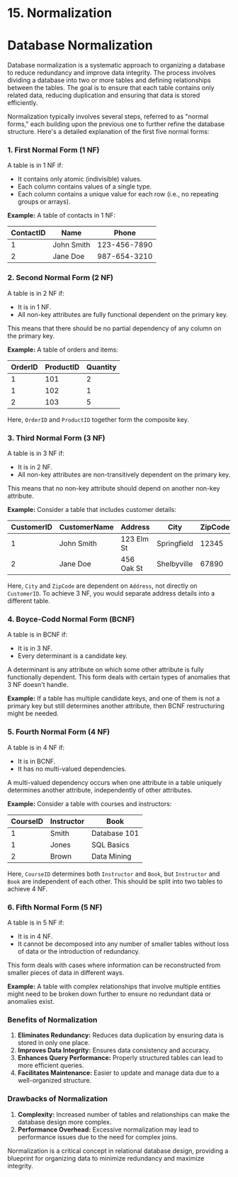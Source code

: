 # 15. Normalization

# Database Normalization

Database normalization is a systematic approach to organizing a database to reduce redundancy and improve data integrity. The process involves dividing a database into two or more tables and defining relationships between the tables. The goal is to ensure that each table contains only related data, reducing duplication and ensuring that data is stored efficiently.

Normalization typically involves several steps, referred to as "normal forms," each building upon the previous one to further refine the database structure. Here's a detailed explanation of the first five normal forms:

### 1. First Normal Form (1 NF)

A table is in 1 NF if:

- It contains only atomic (indivisible) values.
- Each column contains values of a single type.
- Each column contains a unique value for each row (i.e., no repeating groups or arrays).

**Example:**
A table of contacts in 1 NF:

| ContactID | Name | Phone |
| --- | --- | --- |
| 1 | John Smith | 123-456-7890 |
| 2 | Jane Doe | 987-654-3210 |

### 2. Second Normal Form (2 NF)

A table is in 2 NF if:

- It is in 1 NF.
- All non-key attributes are fully functional dependent on the primary key.

This means that there should be no partial dependency of any column on the primary key.

**Example:**
A table of orders and items:

| OrderID | ProductID | Quantity |
| --- | --- | --- |
| 1 | 101 | 2 |
| 1 | 102 | 1 |
| 2 | 103 | 5 |

Here, `OrderID` and `ProductID` together form the composite key.

### 3. Third Normal Form (3 NF)

A table is in 3 NF if:

- It is in 2 NF.
- All non-key attributes are non-transitively dependent on the primary key.

This means that no non-key attribute should depend on another non-key attribute.

**Example:**
Consider a table that includes customer details:

| CustomerID | CustomerName | Address | City | ZipCode |
| --- | --- | --- | --- | --- |
| 1 | John Smith | 123 Elm St | Springfield | 12345 |
| 2 | Jane Doe | 456 Oak St | Shelbyville | 67890 |

Here, `City` and `ZipCode` are dependent on `Address`, not directly on `CustomerID`. To achieve 3 NF, you would separate address details into a different table.

### 4. Boyce-Codd Normal Form (BCNF)

A table is in BCNF if:

- It is in 3 NF.
- Every determinant is a candidate key.

A determinant is any attribute on which some other attribute is fully functionally dependent. This form deals with certain types of anomalies that 3 NF doesn't handle.

**Example:**
If a table has multiple candidate keys, and one of them is not a primary key but still determines another attribute, then BCNF restructuring might be needed.

### 5. Fourth Normal Form (4 NF)

A table is in 4 NF if:

- It is in BCNF.
- It has no multi-valued dependencies.

A multi-valued dependency occurs when one attribute in a table uniquely determines another attribute, independently of other attributes.

**Example:**
Consider a table with courses and instructors:

| CourseID | Instructor | Book |
| --- | --- | --- |
| 1 | Smith | Database 101 |
| 1 | Jones | SQL Basics |
| 2 | Brown | Data Mining |

Here, `CourseID` determines both `Instructor` and `Book`, but `Instructor` and `Book` are independent of each other. This should be split into two tables to achieve 4 NF.

### 6. Fifth Normal Form (5 NF)

A table is in 5 NF if:

- It is in 4 NF.
- It cannot be decomposed into any number of smaller tables without loss of data or the introduction of redundancy.

This form deals with cases where information can be reconstructed from smaller pieces of data in different ways.

**Example:**
A table with complex relationships that involve multiple entities might need to be broken down further to ensure no redundant data or anomalies exist.

### Benefits of Normalization

1. **Eliminates Redundancy:** Reduces data duplication by ensuring data is stored in only one place.
2. **Improves Data Integrity:** Ensures data consistency and accuracy.
3. **Enhances Query Performance:** Properly structured tables can lead to more efficient queries.
4. **Facilitates Maintenance:** Easier to update and manage data due to a well-organized structure.

### Drawbacks of Normalization

1. **Complexity:** Increased number of tables and relationships can make the database design more complex.
2. **Performance Overhead:** Excessive normalization may lead to performance issues due to the need for complex joins.

Normalization is a critical concept in relational database design, providing a blueprint for organizing data to minimize redundancy and maximize integrity.